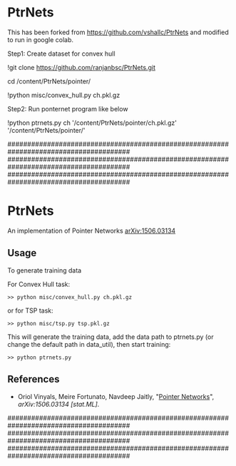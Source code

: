 # PtrNets

This has been forked from https://github.com/vshallc/PtrNets and modified to run in google colab.

Step1: Create dataset for convex hull

!git clone https://github.com/ranjanbsc/PtrNets.git


cd /content/PtrNets/pointer/

!python misc/convex_hull.py ch.pkl.gz


Step2: Run ponternet program like below


!python ptrnets.py ch '/content/PtrNets/pointer/ch.pkl.gz' '/content/PtrNets/pointer/'

#######################################################################################
#######################################################################################
#######################################################################################
# PtrNets
An implementation of Pointer Networks [arXiv:1506.03134](http://arxiv.org/abs/1506.03134)

## Usage
To generate training data

For Convex Hull task:

    >> python misc/convex_hull.py ch.pkl.gz
    
or for TSP task:

    >> python misc/tsp.py tsp.pkl.gz
    
This will generate the training data, add the data path to ptrnets.py (or change the default path in data_util), then start training:

    >> python ptrnets.py
    


## References

* Oriol Vinyals, Meire Fortunato, Navdeep Jaitly,
  "[Pointer Networks](http://arxiv.org/abs/1506.03134)",
  *arXiv:1506.03134 [stat.ML]*.



#######################################################################################
#######################################################################################
#######################################################################################
